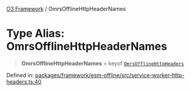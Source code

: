 [O3 Framework](../API.md) / OmrsOfflineHttpHeaderNames

# Type Alias: OmrsOfflineHttpHeaderNames

> **OmrsOfflineHttpHeaderNames** = keyof [`OmrsOfflineHttpHeaders`](OmrsOfflineHttpHeaders.md)

Defined in: [packages/framework/esm-offline/src/service-worker-http-headers.ts:40](https://github.com/openmrs/openmrs-esm-core/blob/85cde3ce59cd3d29230c98040a3f53525e808725/packages/framework/esm-offline/src/service-worker-http-headers.ts#L40)
